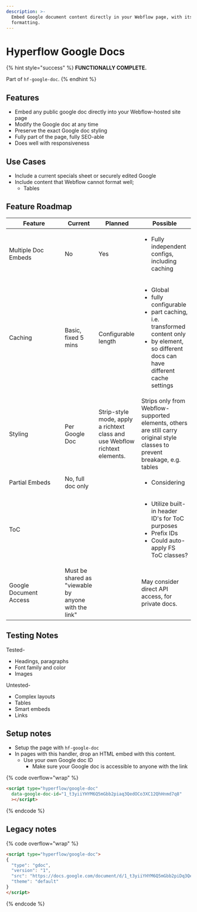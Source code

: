 ```yaml
---
description: >-
  Embed Google document content directly in your Webflow page, with its original
  formatting.
---
```


# Hyperflow Google Docs

{% hint style="success" %}
**FUNCTIONALLY COMPLETE.**&#x20;

Part of `hf-google-doc`.&#x20;
{% endhint %}

## Features

* Embed any public google doc directly into your Webflow-hosted site page
* Modify the Google doc at any time
* Preserve the exact Google doc styling
* Fully part of the page, fully SEO-able&#x20;
* Does well with responsiveness

## Use Cases

* Include a current specials sheet or securely edited Google
* Include content that Webflow cannot format well;
  * Tables

## Feature Roadmap

<table><thead><tr><th width="136">Feature</th><th>Current</th><th>Planned</th><th>Possible</th></tr></thead><tbody><tr><td>Multiple Doc Embeds</td><td>No</td><td>Yes</td><td><ul><li>Fully independent configs, including caching</li></ul></td></tr><tr><td>Caching</td><td>Basic, fixed 5 mins</td><td>Configurable length</td><td><ul><li>Global</li><li>fully configurable</li><li>part caching, i.e. transformed content only</li><li>by element, so different docs can have different cache settings</li></ul></td></tr><tr><td>Styling</td><td>Per Google Doc</td><td>Strip-style mode, apply a richtext class and use Webflow richtext elements.</td><td>Strips only from Webflow-supported elements, others are still carry original style classes to prevent breakage, e.g. tables </td></tr><tr><td>Partial Embeds</td><td>No, full doc only</td><td></td><td><ul><li>Considering</li></ul></td></tr><tr><td>ToC</td><td></td><td></td><td><ul><li>Utilize built-in header ID's for ToC purposes</li><li>Prefix IDs</li><li>Could auto-apply FS ToC classes? </li></ul></td></tr><tr><td>Google Document Access</td><td>Must be shared as "viewable by anyone with the link"</td><td></td><td>May consider direct API access, for private docs. </td></tr></tbody></table>

## Testing Notes

Tested-

* Headings, paragraphs
* Font family and color&#x20;
* Images

Untested-

* Complex layouts
* Tables
* Smart embeds&#x20;
* Links&#x20;

## Setup notes

* Setup the page with `hf-google-doc`
* In pages with this handler, drop an HTML embed with this content.&#x20;
  * Use your own Google doc ID
    * Make sure your Google doc is accessible to anyone with the link

{% code overflow="wrap" %}
```html
<script type="hyperflow/google-doc"
  data-google-doc-id="1_t3yiiYHYM6Q5mGbb2piaq3QedOCo3XC12QhHnmd7q8"
  ></script>
```
{% endcode %}

## Legacy notes

{% code overflow="wrap" %}
```html
<script type="hyperflow/google-doc">
{
  "type": "gdoc",
  "version": "1",
  "src": "https://docs.google.com/document/d/1_t3yiiYHYM6Q5mGbb2piDq3QedOCo3XC12QhHnmd7q8/edit",
  "theme": "default"
}
</script>
```
{% endcode %}

